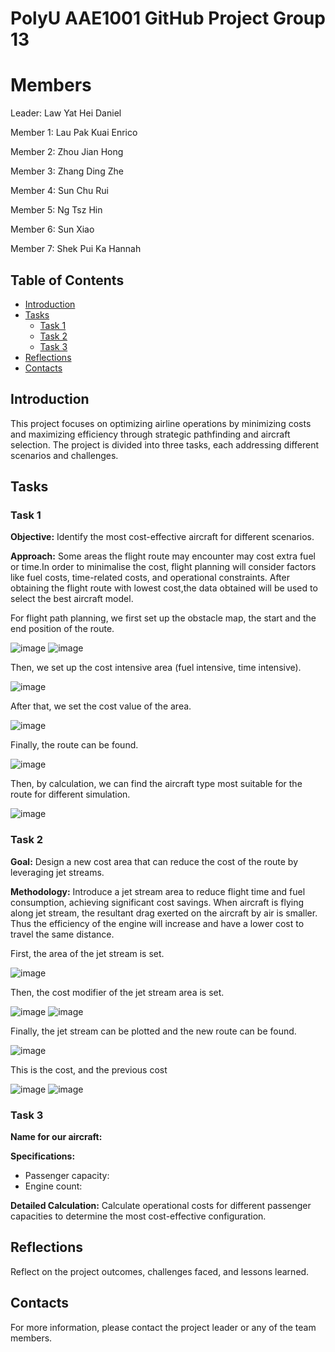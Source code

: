 # PolyU AAE1001 GitHub Project Group 13

# Members 
Leader: Law Yat Hei Daniel

Member 1: Lau Pak Kuai Enrico

Member 2: Zhou Jian Hong

Member 3: Zhang Ding Zhe

Member 4: Sun Chu Rui

Member 5: Ng Tsz Hin

Member 6: Sun Xiao

Member 7: Shek Pui Ka Hannah

## Table of Contents
- [Introduction](#introduction)
- [Tasks](#tasks)
  - [Task 1](#task-1)
  - [Task 2](#task-2)
  - [Task 3](#task-3)
- [Reflections](#reflections)
- [Contacts](#contacts)

## Introduction
This project focuses on optimizing airline operations by minimizing costs and maximizing efficiency through strategic pathfinding and aircraft selection. The project is divided into three tasks, each addressing different scenarios and challenges.

## Tasks

### Task 1
**Objective:** Identify the most cost-effective aircraft for different scenarios.

**Approach:** Some areas the flight route may encounter may cost extra fuel or time.In order to minimalise the cost, flight planning will consider factors like fuel costs, time-related costs, and operational constraints. After obtaining the flight route with lowest cost,the data obtained will be used to select the best aircraft model.

For flight path planning, we first set up the obstacle map, the start and the end position of the route.

![image](https://github.com/user-attachments/assets/8df7fa77-2c05-4a79-a238-4038be83e861)
![image](https://github.com/user-attachments/assets/0dd8d4e5-f3ae-4d12-8d2f-c2972369b83b)

Then, we set up the cost intensive area (fuel intensive, time intensive).

![image](https://github.com/user-attachments/assets/2a4df736-a152-4665-a5c3-696d0bb00a67)

After that, we set the cost value of the area.

![image](https://github.com/user-attachments/assets/e3b2a15e-837a-48a9-b701-fd49a64d4076)

Finally, the route can be found.

![image](https://github.com/user-attachments/assets/8620336f-fcfa-448d-b81c-48411efa0b2f)

Then, by calculation, we can find the aircraft type most suitable for the route for different simulation.

![image](https://github.com/user-attachments/assets/0d8e738d-5888-41d5-8a1a-da74d1f5aeee)



### Task 2
**Goal:** Design a new cost area that can reduce the cost of the route by leveraging jet streams.

**Methodology:** Introduce a jet stream area to reduce flight time and fuel consumption, achieving significant cost savings. When aircraft is flying along jet stream, the resultant drag exerted on the aircraft by air is smaller. Thus the efficiency of the engine will increase and have a lower cost to travel the same distance.

First, the area of the jet stream is set.

![image](https://github.com/user-attachments/assets/e4580f58-c4df-4eb0-ac22-1c28ed455f73)

Then, the cost modifier of the jet stream area is set.

![image](https://github.com/user-attachments/assets/dd46a5f8-3295-44c1-b2ea-12108462a1e1)
![image](https://github.com/user-attachments/assets/5a804a94-d9b1-4841-86a1-67470c94f562)

Finally, the jet stream can be plotted and the new route can be found.

![image](https://github.com/user-attachments/assets/e78cf1ee-0e19-4668-aebf-273ef2970091)

This is the cost, and the previous cost

![image](https://github.com/user-attachments/assets/838244b4-d6da-4b5b-bb4f-9f22c9ac8dd4)
![image](https://github.com/user-attachments/assets/3a7baa41-b4dc-42d5-ae90-a6022ab16e45)



### Task 3
**Name for our aircraft:** 

**Specifications:**
- Passenger capacity: 
- Engine count: 

**Detailed Calculation:** Calculate operational costs for different passenger capacities to determine the most cost-effective configuration.

## Reflections
Reflect on the project outcomes, challenges faced, and lessons learned.

## Contacts
For more information, please contact the project leader or any of the team members.
